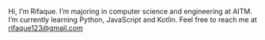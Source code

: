 Hi, I’m Rifaque.
I’m majoring in computer science and engineering at AITM.
I’m currently learning Python, JavaScript and Kotlin.
Feel free to reach me at rifaque123@gmail.com
